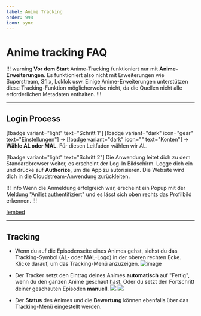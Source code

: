```yaml
---
label: Anime Tracking
order: 998
icon: sync
---
```


# Anime tracking FAQ

!!! warning **Vor dem Start**
Anime-Tracking funktioniert nur mit **Anime-Erweiterungen**. Es funktioniert also nicht mit Erweiterungen wie Superstream, Sflix, Loklok usw. Einige Anime-Erweiterungen unterstützen diese Tracking-Funktion möglicherweise nicht, da die Quellen nicht alle erforderlichen Metadaten enthalten.
!!!

___
## Login Process

[!badge variant="light" text="Schritt 1"] [!badge variant="dark" icon="gear" text="Einstellungen"] → [!badge variant="dark" icon="" text="Konten"] → **Wähle AL oder MAL**. Für diesen Leitfaden wählen wir AL.

[!badge variant="light" text="Schritt 2"] Die Anwendung leitet dich zu dem Standardbrowser weiter, es erscheint der Log-In Bildschirm. Logge dich ein und drücke auf **Authorize**, um die App zu autorisieren. Die Website wird dich in die Cloudstream-Anwendung zurückleiten.

!!! info
Wenn die Anmeldung erfolgreich war, erscheint ein Popup mit der Meldung "Anilist authentifiziert" und es lässt sich oben rechts das Profilbild erkennen.
!!!

[!embed](https://www.youtube-nocookie.com/embed/iEPK08b9OGE)
___
## Tracking

- Wenn du auf die Episodenseite eines Animes gehst, siehst du das Tracking-Symbol (AL- oder MAL-Logo) in der oberen rechten Ecke. Klicke darauf, um das Tracking-Menü anzuzeigen.
![image](https://cdn.discordapp.com/attachments/1021835706680745994/1029982148838563840/unknown.png)

- Der Tracker setzt den Eintrag deines Animes **automatisch** auf "Fertig", wenn du den ganzen Anime geschaut hast. Oder du setzt den Fortschritt deiner geschauten Episoden **manuell**.
![](https://cdn.discordapp.com/attachments/1021835706680745994/1029982662699536384/unknown.png)
![](https://cdn.discordapp.com/attachments/1021835706680745994/1029982861371113512/unknown.png)

- Der **Status** des Animes und die **Bewertung** können ebenfalls über das Tracking-Menü eingestellt werden.